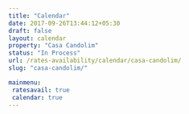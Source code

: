 ```yaml
---
title: "Calendar"
date: 2017-09-26T13:44:12+05:30
draft: false
layout: calendar
property: "Casa Candolim"
status: "In Process"
url: /rates-availability/calendar/casa-candolim/
slug: "casa-candolim/"

mainmenu:
 ratesavail: true
 calendar: true
---
```


